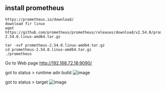## install prometheus
```
https://prometheus.io/download/
download fir linux
wget https://github.com/prometheus/prometheus/releases/download/v2.54.0/prometheus-2.54.0.linux-amd64.tar.gz
```
```
tar -xvf prometheus-2.54.0.linux-amd64.tar.gz
cd prometheus-2.54.0.linux-amd64.tar.gz
./prometheus
```

Go to Web page
http://192.168.72.18:9090/

got to status > runtime adn build
![image](https://github.com/user-attachments/assets/329ea83b-352d-4fa9-af04-6142bfba7432)

got to status > target
![image](https://github.com/user-attachments/assets/95f02ed7-e0a1-4ca7-824f-5c5d4799424a)

